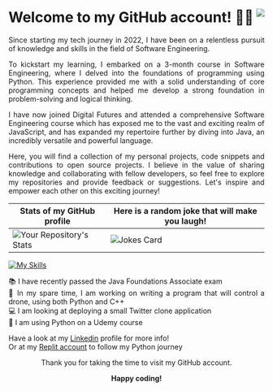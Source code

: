 <div style="text-align: justify;">

# Welcome to my GitHub account! 👩‍💻 <img align="right" src="https://komarev.com/ghpvc/?username=Marion34-dev">

Since starting my tech journey in 2022, I have been on a relentless pursuit of knowledge and skills in the field of Software Engineering. 

To kickstart my learning, I embarked on a 3-month course in Software Engineering, where I delved into the foundations of programming using Python. This experience provided me with a solid understanding of core programming concepts and helped me develop a strong foundation in problem-solving and logical thinking.

I have now joined Digital Futures and attended a comprehensive Software Engineering course which has exposed me to the vast and exciting realm of JavaScript, and has expanded my repertoire further by diving into Java, an incredibly versatile and powerful language.

Here, you will find a collection of my personal projects, code snippets and contributions to open source projects. I believe in the value of sharing knowledge and collaborating with fellow developers, so feel free to explore my repositories and provide feedback or suggestions. Let's inspire and empower each other on this exciting journey!

<div align="center">
  
| Stats of my GitHub profile                                                                                               |  Here is a random joke that will make you laugh!                      
| ------------------------------------------------------------------------------------------------------------------------ | -------------------------------------------------- 
| ![Your Repository's Stats](https://github-readme-stats.vercel.app/api/top-langs/?username=Marion34-dev&theme=blue-green) | ![Jokes Card](https://readme-jokes.vercel.app/api)  

</div>


[![My Skills](https://skillicons.dev/icons?i=js,py,java,html,css,mongodb,react,vite,bootstrap,git,github,nodejs,replit,vscode,django )](https://skillicons.dev)

📚 I have recently passed the Java Foundations Associate exam <br>
🤖 In my spare time, I am working on writing a program that will control a drone, using both Python and C++ <br>
💻 I am looking at deploying a small Twitter clone application <br>
🐍 I am using Python on a Udemy course


Have a look at my <a href="https://www.linkedin.com">Linkedin</a> profile for more info! <br>
Or at my <a href="https://replit.com/@Marion12345">Replit account</a> to follow my Python journey

  
<div align="center">
Thank you for taking the time to visit my GitHub account.

**Happy coding!**

</div>
</div>



<!-- <picture>
 <source media="(prefers-color-scheme: dark)" srcset="https://www.clipartmax.com/png/small/27-276717_clients-are-also-welcome-to-provide-all-of-their-own-steaming-coffee.png">
 <source media="(prefers-color-scheme: light)" srcset="https://www.clipartmax.com/png/small/27-276717_clients-are-also-welcome-to-provide-all-of-their-own-steaming-coffee.png">
 <img alt="YOUR-ALT-TEXT" src="https://www.clipartmax.com/png/small/27-276717_clients-are-also-welcome-to-provide-all-of-their-own-steaming-coffee.png">
</picture> --!>

